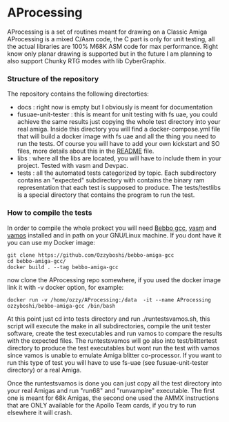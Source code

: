 # AProcessing

AProcessing is a set of routines meant for drawing on a Classic Amiga
AProcessing is a mixed C/Asm code, the C part is only for unit testing, all the actual libraries are 100% M68K ASM code for max performance.
Right know only planar drawing is supported but in the future I am planning to also support Chunky RTG modes with lib CyberGraphix.

### Structure of the repository
The repository contains the following directorties:
- docs : right now is empty but I obviously is meant for documentation
- fusuae-unit-tester : this is meant for unit testing with fs uae, you could achieve the same results just copying the whole test directory into your real amiga. Inside this directory you will find a docker-compose.yml file that will build a docker image with fs uae and all the thing you need to run the tests. Of course you will have to add your own kickstart and SO files, more details about this in the [README](https://github.com/Ozzyboshi/AProcessing/blob/main/fusuae-unit-tester/README.md "README") file.
- libs : where all the libs are located, you will have to include them in your project. Tested with vasm and Devpac.
- tests : all the automated tests categorized by topic. Each subdirectory contains an "expected" subdirectory with contains the binary ram representation that each test is supposed to produce. The tests/testlibs is a special directory that contains the program to run the test.

### How to compile the tests
In order to compile the whole prokect you will need [Bebbo gcc](https://github.com/bebbo/amiga-gcc), [vasm](http://sun.hasenbraten.de/vasm/) and [vamos](https://github.com/cnvogelg/amitools/blob/master/docs/vamos.md) installed and in path on your GNU/Linux machine.
If you dont have it you can use my Docker image:

```
git clone https://github.com/Ozzyboshi/bebbo-amiga-gcc
cd bebbo-amiga-gcc/
docker build . --tag bebbo-amiga-gcc
```

now clone the AProcessing repo somewhere, if you used the docker image link it with -v docker option, for example:
```
docker run -v /home/ozzy/AProcessing:/data  -it --name AProcessing  ozzyboshi/bebbo-amiga-gcc /bin/bash
```
At this point just cd into tests directory and run ./runtestsvamos.sh, this script will execute the make in all subdirectories, compile the unit tester software, create the test executables and run vamos to compare the results with the expected files.
The runtestsvamos will go also into test/blittertest directory to produce the test executables but wont run the test with vamos since vamos is unable to emulate Amiga blitter co-processor. If you want to run this type of test you will have to use fs-uae (see fusuae-unit-tester directory) or a real Amiga.

Once the runtestsvamos is done you can just copy all the test directory into your real Amigas and run "run68" and "runvampire" executable.
The first one is meant for 68k Amigas, the second one used the AMMX instructions that are ONLY available for the Apollo Team cards, if you try to run elsewhere it will crash.

